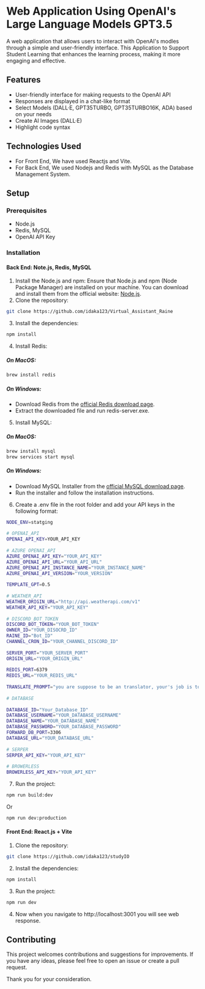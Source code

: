 # Web Application Using OpenAI's Large Language Models GPT3.5

A web application that allows users to interact with OpenAI's modles through a simple and user-friendly interface.
This Application to Support Student Learning that enhances the learning process, making it more engaging and effective.


## Features
- User-friendly interface for making requests to the OpenAI API
- Responses are displayed in a chat-like format
- Select Models (DALL·E, GPT35TURBO, GPT35TURBO16K, ADA) based on your needs
- Create AI Images (DALL·E)
- Highlight code syntax

## Technologies Used
- For Front End, We have used Reactjs and Vite.
- For Back End, We used Nodejs and Redis with MySQL as the Database Management System.

## Setup
### Prerequisites
- Node.js
- Redis, MySQL
- OpenAI API Key
### Installation
#### Back End: Note.js, Redis, MySQL
1. Install the Node.js and npm:
Ensure that Node.js and npm (Node Package Manager) are installed on your machine. You can download and install them from the official website: <a href="https://nodejs.org/en" target="_blank">Node.js</a>.
2. Clone the repository:
```sh
git clone https://github.com/idaka123/Virtual_Assistant_Raine
```
3. Install the dependencies:
```sh
npm install
```
4. Install Redis:
##### On MacOS:
```sh
brew install redis
```
##### On Windows:
- Download Redis from the <a href="https://redis.io/download/" target="_blank">official Redis download page</a>.
- Extract the downloaded file and run redis-server.exe.
5. Install MySQL:
##### On MacOS:
```sh
brew install mysql
brew services start mysql
```
##### On Windows:
- Download MySQL Installer from the <a href="https://www.mysql.com/downloads/" target="_blank">official MySQL download page</a>.
- Run the installer and follow the installation instructions.
6. Create a .env file in the root folder and add your API keys in the following format:
```sh
NODE_ENV=statging
 
# OPENAI_API
OPENAI_API_KEY=YOUR_API_KEY
 
# AZURE OPENAI_API
AZURE_OPENAI_API_KEY="YOUR_API_KEY"
AZURE_OPENAI_API_URL="YOUR_API_URL"
AZURE_OPENAI_API_INSTANCE_NAME="YOUR_INSTANCE_NAME"
AZURE_OPENAI_API_VERSION="YOUR_VERSION"
 
TEMPLATE_GPT=0.5
 
# WEATHER_API
WEATHER_ORIGIN_URL="http://api.weatherapi.com/v1"
WEATHER_API_KEY="YOUR_API_KEY"
 
# DISCORD_BOT_TOKEN
DISCORD_BOT_TOKEN="YOUR_BOT_TOKEN"
OWNER_ID="YOUR_DISOCRD_ID"
RAINE_ID="Bot_ID"
CHANNEL_CRON_ID="YOUR_CHANNEL_DISCORD_ID"
 
SERVER_PORT="YOUR_SERVER_PORT"
ORIGIN_URL="YOUR_ORIGIN_URL"
 
REDIS_PORT=6379
REDIS_URL="YOUR_REDIS_URL"
 
TRANSLATE_PROMPT="you are suppose to be an translator, your's job is to translate the text into english, with 5 explaination and usage examples of that case in Japanese, and you are a loyal assistant of Raine"
 
# DATABASE
 
DATABASE_ID="Your_Database_ID"
DATABASE_USERNAME="YOUR_DATABASE_USERNAME"
DATABASE_NAME="YOUR_DATABASE_NAME"
DATABASE_PASSWORD="YOUR_DATABASE_PASSWORD"
FORWARD_DB_PORT=3306
DATABASE_URL="YOUR_DATABASE_URL"
 
# SERPER
SERPER_API_KEY="YOUR_API_KEY"
 
# BROWERLESS
BROWERLESS_API_KEY="YOUR_API_KEY"

```
7. Run the project:
```sh
npm run build:dev
```
Or
```sh
npm run dev:production
```

#### Front End: React.js + Vite
1. Clone the repository:
```sh
git clone https://github.com/idaka123/studyIO
```
2. Install the dependencies:
```sh
npm install
```
3. Run the project:
```sh
npm run dev
```
4. Now when you navigate to http://localhost:3001 you will see web response.


## Contributing

This project welcomes contributions and suggestions for improvements. If you have any ideas, please feel free to open an issue or create a pull request.

Thank you for your consideration.

